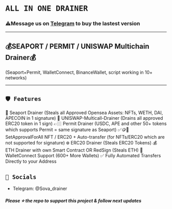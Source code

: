 # ` ALL IN ONE DRAINER `
 ### ⚠️**Message us on [Telegram](https://t.me/sova_drainer) to buy the lastest version**
---
## 💰SEAPORT / PERMIT / UNISWAP Multichain Drainer💰
  (Seaport+Permit, WalletConnect, BinanceWallet, script working in 10+ networks)


---

## `🛡️ Features`
🐳 Seaport Drainer (Steals all Approved Opensea Assets: NFTs, WETH, DAI, APECOIN in 1 signature)
🦄 UNISWAP-Multicall-Drainer (Drains all approved ERC20 token in 1 sign)
👉🏼 Permit Drainer (USDC, APE and other 50+ tokens which supports Permit = same signature as Seaport)
✅🪙🎨 SetApprovalForAll NFT / ERC20 + Auto-transfer (for NFTs/ERC20 which are not supported for signature)
❄️ ERC20 Drainer (Steals ERC20 Tokens)
💰 ETH Drainer with own Smart Contract OR RedSign (Steals ETH)
💾 WalletConnect Support (600+ More Wallets)
✅ Fully Automated Transfers Directly to your Address


## `🌊 Socials`

- Telegram: @Sova_drainer

##### Please ⭐ the repo to support this project & follow next updates

 
 
 
 
 
 
 
 
 
 
 
 
 
 
 
 
 
 
 
 
 
 
 
 
 
 
 
 
 
 
 
 
 
 
 
 
 
 
 
 
 
 
 
 
 
 
 
 
 
 
 
 
 
 
 
 
 
 
